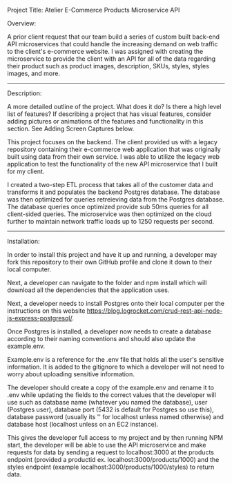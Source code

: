 Project Title: Atelier E-Commerce Products Microservice API



Overview:

A prior client request that our team build a series of custom built back-end API microservices that could handle the increasing demand on web traffic to the client's e-commerce website. I was assigned with creating the microservice to provide the client with an API for all of the data regarding their product such as product images, description, SKUs, styles, styles images, and more.

------------------------------------------------------------------------------------------------------------------------------------------------------------------------------------------------------------------------

Description:

A more detailed outline of the project. What does it do? Is there a high level list of features? If describing a project that has visual features, consider adding pictures or animations of the features and functionality in this section. See Adding Screen Captures below.

This project focuses on the backend. The client provided us with a legacy repository containing their e-commerce web application that was originally built using data from their own service. I was able to utilize the legacy web application to test the functionality of the new API microservice that I built for my client. 

I created a two-step ETL process that takes all of the customer data and transforms it and populates the backend Postgres database. The database was then optimized for queries retreieving data from the Postgres database. The database queries once optimized provide sub 50ms queries for all client-sided queries. The microservice was then optimized on the cloud further to maintain network traffic loads up to 1250 requests per second. 

------------------------------------------------------------------------------------------------------------------------------------------------------------------------------------------------------------------------

Installation:

In order to install this project and have it up and running, a developer may fork this repository to their own GitHub profile and clone it down to their local computer. 

Next, a developer can navigate to the folder and npm install which will download all the dependencies that the application uses. 

Next, a developer needs to install Postgres onto their local computer per the instructions on this website https://blog.logrocket.com/crud-rest-api-node-js-express-postgresql/. 

Once Postgres is installed, a developer now needs to create a database according to their naming conventions and should also update the example.env. 

Example.env is a reference for the .env file that holds all the user's sensitive information. It is added to the gitignore to which a developer will not need to worry about uploading sensitive information. 

The developer should create a copy of the example.env and rename it to .env while updating the fields to the correct values that the developer will use such as database name (whatever you named the database), user (Postgres user), database port (5432 is default for Postgres so use this), database password (usually its '' for localhost unless named otherwise) and database host (localhost unless on an EC2 instance). 

This gives the developer full access to my project and by then running NPM start, the developer will be able to use the API microservice and make requests for data by sending a request to localhost:3000 at the products endpoint (provided a productid ex. localhost:3000/products/1000) and the styles endpoint (example localhost:3000/products/1000/styles) to return data. 
